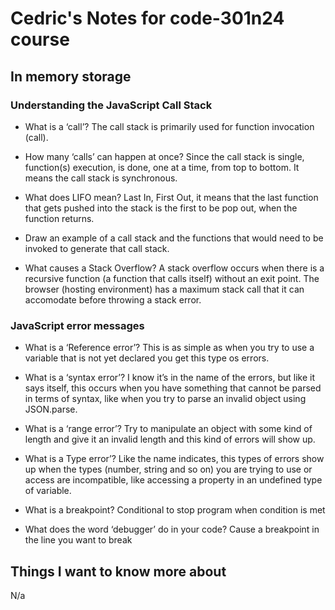 # Cedric's Notes for code-301n24 course

## In memory storage

### Understanding the JavaScript Call Stack

- What is a ‘call’?
The call stack is primarily used for function invocation (call).

- How many ‘calls’ can happen at once?
 Since the call stack is single, function(s) execution, is done, one at a time, from top to bottom. It means the call stack is synchronous.

- What does LIFO mean?
Last In, First Out, it means that the last function that gets pushed into the stack is the first to be pop out, when the function returns.

- Draw an example of a call stack and the functions that would need to be invoked to generate that call stack.


- What causes a Stack Overflow?
A stack overflow occurs when there is a recursive function (a function that calls itself) without an exit point. The browser (hosting environment) has a maximum stack call that it can accomodate before throwing a stack error.

### JavaScript error messages

- What is a ‘Reference error’?
This is as simple as when you try to use a variable that is not yet declared you get this type os errors.


- What is a ‘syntax error’?
I know it’s in the name of the errors, but like it says itself, this occurs when you have something that cannot be parsed in terms of syntax, like when you try to parse an invalid object using JSON.parse.

- What is a ‘range error’?
Try to manipulate an object with some kind of length and give it an invalid length and this kind of errors will show up.

- What is a Type error’?
Like the name indicates, this types of errors show up when the types (number, string and so on) you are trying to use or access are incompatible, like accessing a property in an undefined type of variable.

- What is a breakpoint?
Conditional to stop program when condition is met

- What does the word ‘debugger’ do in your code?
Cause a breakpoint in the line you want to break

## Things I want to know more about

N/a